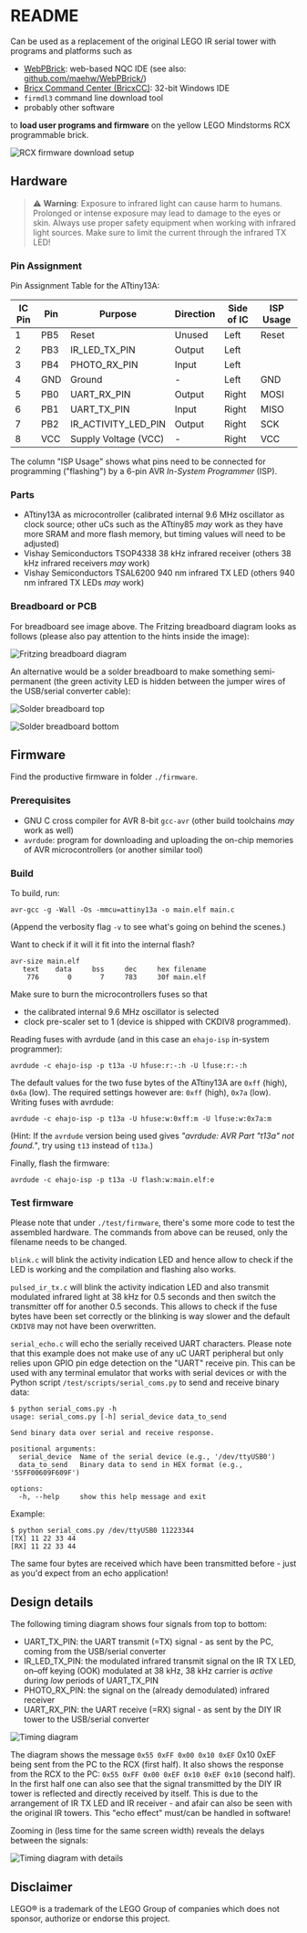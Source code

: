 # README

Can be used as a replacement of the original LEGO IR serial tower with programs and platforms such as

* [WebPBrick](https://www.webpbrick.com): web-based NQC IDE (see also: [github.com/maehw/WebPBrick/](https://github.com/maehw/WebPBrick/))
* [Bricx Command Center (BricxCC)](https://bricxcc.sourceforge.net/): 32-bit Windows IDE
* `firmdl3` command line download tool
* probably other software

to **load user programs and firmware** on the yellow LEGO Mindstorms RCX programmable brick.

![RCX firmware download setup](./doc/media/setup.jpg)

## Hardware

> ⚠️ **Warning**: Exposure to infrared light can cause harm to humans. Prolonged or intense exposure may lead to damage to the eyes or skin. Always use proper safety equipment when working with infrared light sources. Make sure to limit the current through the infrared TX LED!

### Pin Assignment

Pin Assignment Table for the ATtiny13A:

| IC Pin | Pin    | Purpose              | Direction | Side of IC | ISP Usage |
|--------|--------|----------------------|-----------|------------|-----------|
| 1      | PB5    | Reset                | Unused    | Left       | Reset     |
| 2      | PB3    | IR_LED_TX_PIN        | Output    | Left       |           |
| 3      | PB4    | PHOTO_RX_PIN         | Input     | Left       |           |
| 4      | GND    | Ground               | -         | Left       | GND       |
| 5      | PB0    | UART_RX_PIN          | Output    | Right      | MOSI      |
| 6      | PB1    | UART_TX_PIN          | Input     | Right      | MISO      |
| 7      | PB2    | IR_ACTIVITY_LED_PIN  | Output    | Right      | SCK       |
| 8      | VCC    | Supply Voltage (VCC) | -         | Right      | VCC       |

The column "ISP Usage" shows what pins need to be connected for programming ("flashing") by a 6-pin AVR _In-System Programmer_ (ISP).

### Parts

- ATtiny13A as microcontroller (calibrated internal 9.6 MHz oscillator as clock source; other uCs such as the ATtiny85 _may_ work as they have more SRAM and more flash memory, but timing values will need to be adjusted)
- Vishay Semiconductors TSOP4338 38 kHz infrared receiver (others 38 kHz infrared receivers _may_ work)
- Vishay Semiconductors TSAL6200 940 nm infrared TX LED (others 940 nm infrared TX LEDs _may_ work)

### Breadboard or PCB

For breadboard see image above. The Fritzing breadboard diagram looks as follows (please also pay attention to the hints inside the image):

![Fritzing breadboard diagram](./doc/media/breadboard.png)

An alternative would be a solder breadboard to make something semi-permanent (the green activity LED is hidden between the jumper wires of the USB/serial converter cable):

![Solder breadboard top](./doc/media/solder-breadboard_top.jpg)

![Solder breadboard bottom](./doc/media/solder-breadboard_bottom.jpg)




## Firmware

Find the productive firmware in folder `./firmware`.

### Prerequisites

- GNU C cross compiler for AVR 8-bit `gcc-avr` (other build toolchains *may* work as well)
- `avrdude`: program for downloading and uploading the on-chip memories of AVR microcontrollers (or another similar tool)

### Build

To build, run:

```shell
avr-gcc -g -Wall -Os -mmcu=attiny13a -o main.elf main.c
```

(Append the verbosity flag `-v` to see what's going on behind the scenes.)



Want to check if it will it fit into the internal flash?

```shell
avr-size main.elf
   text	   data	    bss	    dec	    hex	filename
    776	      0	      7	    783	    30f	main.elf
```



Make sure to burn the microcontrollers fuses so that

- the calibrated internal 9.6 MHz oscillator is selected
- clock pre-scaler set to 1 (device is shipped with CKDIV8 programmed).



Reading fuses with avrdude (and in this case an `ehajo-isp` in-system programmer):

```shell
avrdude -c ehajo-isp -p t13a -U hfuse:r:-:h -U lfuse:r:-:h
```

The default values for the two fuse bytes of the ATtiny13A are `0xff` (high), `0x6a` (low).  The required settings however are: `0xff` (high), `0x7a` (low). Writing fuses with avrdude:

```shell
avrdude -c ehajo-isp -p t13a -U hfuse:w:0xff:m -U lfuse:w:0x7a:m
```

(Hint: If the `avrdude` version being used gives *"avrdude: AVR Part "t13a" not found."*, try using `t13` instead of `t13a`.)



Finally, flash the firmware:

```shell
avrdude -c ehajo-isp -p t13a -U flash:w:main.elf:e
```



### Test firmware

Please note that under `./test/firmware`, there's some more code to test the assembled hardware. The commands from above can be reused, only the filename needs to be changed.



`blink.c` will blink the activity indication LED and hence allow to check if the LED is working and the compilation and flashing also works.


`pulsed_ir_tx.c` will blink the activity indication LED and also transmit modulated infrared light at 38 kHz for 0.5 seconds and then switch the transmitter off for another 0.5 seconds. This allows to check if the fuse bytes have been set correctly or the blinking is way slower and the default `CKDIV8` may not have been overwritten.



`serial_echo.c` will echo the serially received UART characters. Please note that this example does not make use of any uC UART peripheral but only relies upon GPIO pin edge detection on the "UART" receive pin. This can be used with any terminal emulator that works with serial devices or with the Python script `/test/scripts/serial_coms.py` to send and receive binary data:

```shell
$ python serial_coms.py -h
usage: serial_coms.py [-h] serial_device data_to_send

Send binary data over serial and receive response.

positional arguments:
  serial_device  Name of the serial device (e.g., '/dev/ttyUSB0')
  data_to_send   Binary data to send in HEX format (e.g., '55FF00609F609F')

options:
  -h, --help     show this help message and exit
```

Example:

```shell
$ python serial_coms.py /dev/ttyUSB0 11223344
[TX] 11 22 33 44 
[RX] 11 22 33 44
```

The same four bytes are received which have been transmitted before - just as you'd expect from an echo application!



## Design details

The following timing diagram shows four signals from top to bottom:

* UART_TX_PIN: the UART transmit (=TX) signal - as sent by the PC, coming from the USB/serial converter
* IR_LED_TX_PIN: the modulated infrared transmit signal on the IR TX LED, on–off keying (OOK) modulated at 38 kHz, 38 kHz carrier is _active_ during _low_ periods of UART_TX_PIN
* PHOTO_RX_PIN: the signal on the (already demodulated) infrared receiver
* UART_RX_PIN: the UART receive (=RX) signal - as sent by the DIY IR tower to the USB/serial converter

![Timing diagram](./doc/media/timing.png)

The diagram shows the message `0x55 0xFF 0x00 0x10 0xEF` 0x10 0xEF being sent from the PC to the RCX (first half). It also shows the response from the RCX to the PC: `0x55 0xFF 0x00 0xEF 0x10 0xEF 0x10` (second half). In the first half one can also see that the signal transmitted by the DIY IR tower is reflected and directly received by itself. This is due to the arrangement of IR TX LED and IR receiver - and afair can also be seen with the original IR towers. This "echo effect" must/can be handled in software!

Zooming in (less time for the same screen width) reveals the delays between the signals:

![Timing diagram with details](./doc/media/timing_details.png)


## Disclaimer

LEGO® is a trademark of the LEGO Group of companies which does not sponsor, authorize or endorse this project.
